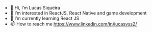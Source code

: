 - 👋 Hi, I’m Lucas Siqueira
- 👀 I’m interested in ReactJS, React Native and game development
- 🌱 I’m currently learning React JS
- 📫 How to reach me https://www.linkedin.com/in/lucasvss2/
